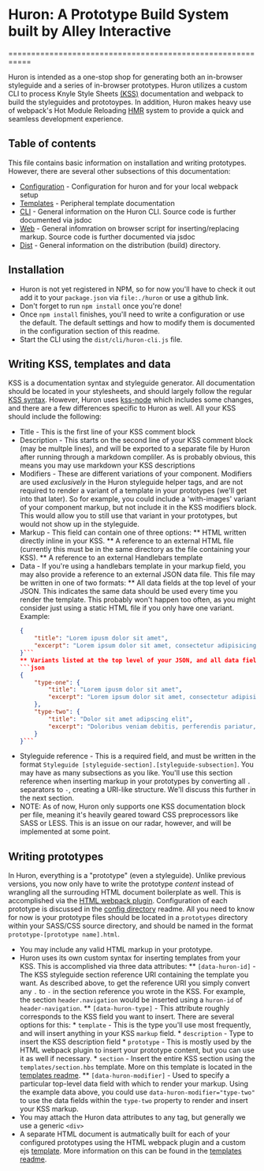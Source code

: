 # Huron: A Prototype Build System built by Alley Interactive
===========================================================

Huron is intended as a one-stop shop for generating both an in-browser styleguide and a series of in-browser prototypes. Huron utilizes a custom CLI to process Knyle Style Sheets [(KSS)](http://warpspire.com/kss/) documentation and webpack to build the styleguides and prototoypes. In addition, Huron makes heavy use of webpack's Hot Module Reloading [HMR](https://webpack.github.io/docs/hot-module-replacement.html) system to provide a quick and seamless development experience.

## Table of contents
This file contains basic information on installation and writing prototypes. However, there are several other subsections of this documentation:

 * [Configuration](config/README.md) - Configuration for huron and for your local webpack setup
 * [Templates](templates/README.md) - Peripheral template documentation
 * [CLI](src/cli/README.md) - General information on the Huron CLI. Source code is further documented via jsdoc
 * [Web](src/web/README.md) - General infomration on browser script for inserting/replacing markup. Source code is further documented via jsdoc
 * [Dist](dist/README.md) - General information on the distribution (build) directory.

## Installation
 * Huron is not yet registered in NPM, so for now you'll have to check it out add it to your `package.json` via `file:./huron` or use a github link.
 * Don't forget to run `npm install` once you're done!
 * Once `npm install` finishes, you'll need to write a configuration or use the default. The default settings and how to modify them is documented in the configuration section of this readme.
 * Start the CLI using the `dist/cli/huron-cli.js` file.

## Writing KSS, templates and data
KSS is a documentation syntax and styleguide generator. All documentation should be located in your stylesheets, and should largely follow the regular [KSS syntax](http://warpspire.com/kss/syntax/). However, Huron uses [kss-node](https://github.com/kss-node/kss-node) which includes some changes, and there are a few differences specific to Huron as well. All your KSS should include the following:
 * Title - This is the first line of your KSS comment block
 * Description - This starts on the second line of your KSS comment block (may be multple lines), and will be exported to a separate file by Huron after running through a markdown compliler. As is probably obvious, this means you may use markdown your KSS descriptions
 * Modifiers - These are different variations of your component. Modifiers are used _exclusively_ in the Huron styleguide helper tags, and are not required to render a variant of a template in your prototypes (we'll get into that later). So for example, you could include a 'with-images' variant of your component markup, but not include it in the KSS modifiers block. This would allow you to still use that variant in your prototypes, but would not show up in the styleguide.
 * Markup - This field can contain one of three options:
 	** HTML written directly inline in your KSS.
 	** A reference to an external HTML file (currently this must be in the same directory as the file containing your KSS).
 	** A reference to an external Handlebars template
 * Data - If you're using a handlebars template in your markup field, you may also provide a reference to an external JSON data file. This file may be written in one of two formats:
 	** All data fields at the top level of your JSON. This indicates the same data should be used every time you render the template. This probably won't happen too often, as you might consider just using a static HTML file if you only have one variant. Example:
 	```json
 	{
		"title": "Lorem ipusm dolor sit amet",
		"excerpt": "Lorem ipsum dolor sit amet, consectetur adipisicing elit. Impedit nemo accusamus nobis sunt nihil, voluptatem qui itaque. Eius saepe rem perspiciatis beatae ea nulla, sed facilis exercitationem a aspernatur ullam?"
 	}```
 	** Variants listed at the top level of your JSON, and all data fields (and variations thereof) directly beneath them. Example:
 	```json
 	{
 		"type-one": {
			"title": "Lorem ipusm dolor sit amet",
			"excerpt": "Lorem ipsum dolor sit amet, consectetur adipisicing elit. Impedit nemo accusamus nobis sunt nihil, voluptatem qui itaque. Eius saepe rem perspiciatis beatae ea nulla, sed facilis exercitationem a aspernatur ullam?"
		},
		"type-two": {
			"title": "Dolor sit amet adipscing elit",
			"excerpt": "Doloribus veniam debitis, perferendis pariatur, eligendi id non modi! Nesciunt suscipit sint dolorum praesentium!"
		}
 	}```
 * Styleguide reference - This is a required field, and must be written in the format `Styleguide [styleguide-section].[styleguide-subsection]`. You may have as many subsections as you like. You'll use this section reference when inserting markup in your prototypes by converting all `.` separators to `-`, creating a URI-like structure. We'll discuss this further in the next section.
 * NOTE: As of now, Huron only supports one KSS documentation block per file, meaning it's heavily geared toward CSS preprocessors like SASS or LESS. This is an issue on our radar, however, and will be implemented at some point.

## Writing prototypes
In Huron, everything is a "prototype" (even a styleguide). Unlike previous versions, you now only have to write the prototype _content_ instead of wrangling all the surrouding HTML document boilerplate as well. This is accomplished via the [HTML webpack plugin](https://github.com/ampedandwired/html-webpack-plugin). Configuration of each prototype is discussed in the [config directory](config/README.md) readme. All you need to know for now is your prototype files should be located in a `prototypes` directory within your SASS/CSS source directory, and should be named in the format `prototype-[prototype name].html`.
 * You may include any valid HTML markup in your prototype.
 * Huron uses its own custom syntax for inserting templates from your KSS. This is accomplished via three data attributes:
 	** `[data-huron-id]` - The KSS styleguide section reference URI containing the template you want. As described above, to get the reference URI you simply convert any `.` to `-` in the section reference you wrote in the KSS. For example, the section `header.navigation` would be inserted using a `huron-id` of `header-navigation`.
 	** `[data-huron-type]` - This attribute roughly corresponds to the KSS field you want to insert. There are several options for this:
 		* `template` - This is the type you'll use most frequently, and will insert anything in your KSS `markup` field.
 		* `description` - Type to insert the KSS description field
 		* `prototype` - This is mostly used by the HTML webpack plugin to insert your prototype content, but you can use it as well if necessary.
 		* `section` - Insert the entire KSS section using the `templates/section.hbs` template. More on this template is located in the [templates readme](templates/README.md).
 	** `[data-huron-modifier]` - Used to specify a particular top-level data field with which to render your markup. Using the example data above, you could use `data-huron-modifier="type-two"` to use the data fields within the `type-two` property to render and insert your KSS markup.
 * You may attach the Huron data attributes to any tag, but generally we use a generic `<div>`
 * A separate HTML document is autmatically built for each of your configured prototypes using the HTML webpack plugin and a custom ejs [template](templates/prototype-template.ejs). More information on this can be found in the [templates readme](templates/README.md).
